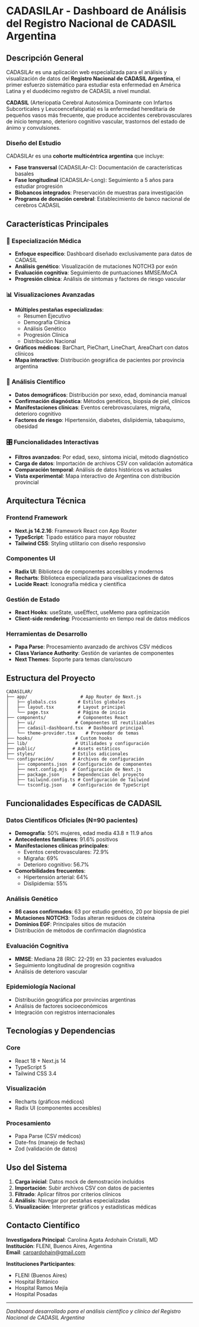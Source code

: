 # CADASILAr - Dashboard de Análisis del Registro Nacional de CADASIL Argentina

## Descripción General

CADASILAr es una aplicación web especializada para el análisis y visualización de datos del **Registro Nacional de CADASIL Argentina**, el primer esfuerzo sistemático para estudiar esta enfermedad en América Latina y el duodécimo registro de CADASIL a nivel mundial.

**CADASIL** (Arteriopatía Cerebral Autosómica Dominante con Infartos Subcorticales y Leucoencefalopatía) es la enfermedad hereditaria de pequeños vasos más frecuente, que produce accidentes cerebrovasculares de inicio temprano, deterioro cognitivo vascular, trastornos del estado de ánimo y convulsiones.

### Diseño del Estudio

CADASILAr es una **cohorte multicéntrica argentina** que incluye:
- **Fase transversal** (CADASILAr-C): Documentación de características basales
- **Fase longitudinal** (CADASILAr-Long): Seguimiento a 5 años para estudiar progresión
- **Biobancos integrados**: Preservación de muestras para investigación
- **Programa de donación cerebral**: Establecimiento de banco nacional de cerebros CADASIL

## Características Principales

### 🧬 **Especialización Médica**
- **Enfoque específico**: Dashboard diseñado exclusivamente para datos de CADASIL
- **Análisis genético**: Visualización de mutaciones NOTCH3 por exón
- **Evaluación cognitiva**: Seguimiento de puntuaciones MMSE/MoCA
- **Progresión clínica**: Análisis de síntomas y factores de riesgo vascular

### 📊 **Visualizaciones Avanzadas**
- **Múltiples pestañas especializadas**:
  - Resumen Ejecutivo
  - Demografía Clínica
  - Análisis Genético
  - Progresión Clínica
  - Distribución Nacional
- **Gráficos médicos**: BarChart, PieChart, LineChart, AreaChart con datos clínicos
- **Mapa interactivo**: Distribución geográfica de pacientes por provincia argentina

### 🔬 **Análisis Científico**
- **Datos demográficos**: Distribución por sexo, edad, dominancia manual
- **Confirmación diagnóstica**: Métodos genéticos, biopsia de piel, clínicos
- **Manifestaciones clínicas**: Eventos cerebrovasculares, migraña, deterioro cognitivo
- **Factores de riesgo**: Hipertensión, diabetes, dislipidemia, tabaquismo, obesidad

### 🎛️ **Funcionalidades Interactivas**
- **Filtros avanzados**: Por edad, sexo, síntoma inicial, método diagnóstico
- **Carga de datos**: Importación de archivos CSV con validación automática
- **Comparación temporal**: Análisis de datos históricos vs actuales
- **Vista experimental**: Mapa interactivo de Argentina con distribución provincial

## Arquitectura Técnica

### **Frontend Framework**
- **Next.js 14.2.16**: Framework React con App Router
- **TypeScript**: Tipado estático para mayor robustez
- **Tailwind CSS**: Styling utilitario con diseño responsivo

### **Componentes UI**
- **Radix UI**: Biblioteca de componentes accesibles y modernos
- **Recharts**: Biblioteca especializada para visualizaciones de datos
- **Lucide React**: Iconografía médica y científica

### **Gestión de Estado**
- **React Hooks**: useState, useEffect, useMemo para optimización
- **Client-side rendering**: Procesamiento en tiempo real de datos médicos

### **Herramientas de Desarrollo**
- **Papa Parse**: Procesamiento avanzado de archivos CSV médicos
- **Class Variance Authority**: Gestión de variantes de componentes
- **Next Themes**: Soporte para temas claro/oscuro

## Estructura del Proyecto

```
CADASILAR/
├── app/                    # App Router de Next.js
│   ├── globals.css        # Estilos globales
│   ├── layout.tsx         # Layout principal
│   └── page.tsx           # Página de inicio
├── components/            # Componentes React
│   ├── ui/               # Componentes UI reutilizables
│   ├── cadasil-dashboard.tsx  # Dashboard principal
│   └── theme-provider.tsx    # Proveedor de temas
├── hooks/                # Custom hooks
├── lib/                  # Utilidades y configuración
├── public/              # Assets estáticos
├── styles/              # Estilos adicionales
└── configuración/       # Archivos de configuración
    ├── components.json  # Configuración de componentes
    ├── next.config.mjs  # Configuración de Next.js
    ├── package.json     # Dependencias del proyecto
    ├── tailwind.config.ts # Configuración de Tailwind
    └── tsconfig.json    # Configuración de TypeScript
```

## Funcionalidades Específicas de CADASIL

### **Datos Científicos Oficiales** (N=90 pacientes)
- **Demografía**: 50% mujeres, edad media 43.8 ± 11.9 años
- **Antecedentes familiares**: 91.6% positivos
- **Manifestaciones clínicas principales**:
  - Eventos cerebrovasculares: 72.9%
  - Migraña: 69%
  - Deterioro cognitivo: 56.7%
- **Comorbilidades frecuentes**:
  - Hipertensión arterial: 64%
  - Dislipidemia: 55%

### **Análisis Genético**
- **86 casos confirmados**: 63 por estudio genético, 20 por biopsia de piel
- **Mutaciones NOTCH3**: Todas alteran residuos de cisteína
- **Dominios EGF**: Principales sitios de mutación
- Distribución de métodos de confirmación diagnóstica

### **Evaluación Cognitiva**
- **MMSE**: Mediana 28 (RIC: 22-29) en 33 pacientes evaluados
- Seguimiento longitudinal de progresión cognitiva
- Análisis de deterioro vascular

### **Epidemiología Nacional**
- Distribución geográfica por provincias argentinas
- Análisis de factores socioeconómicos
- Integración con registros internacionales

## Tecnologías y Dependencias

### **Core**
- React 18 + Next.js 14
- TypeScript 5
- Tailwind CSS 3.4

### **Visualización**
- Recharts (gráficos médicos)
- Radix UI (componentes accesibles)

### **Procesamiento**
- Papa Parse (CSV médicos)
- Date-fns (manejo de fechas)
- Zod (validación de datos)

## Uso del Sistema

1. **Carga inicial**: Datos mock de demostración incluidos
2. **Importación**: Subir archivos CSV con datos de pacientes
3. **Filtrado**: Aplicar filtros por criterios clínicos
4. **Análisis**: Navegar por pestañas especializadas
5. **Visualización**: Interpretar gráficos y estadísticas médicas

## Contacto Científico

**Investigadora Principal**: Carolina Agata Ardohain Cristalli, MD  
**Institución**: FLENI, Buenos Aires, Argentina  
**Email**: caroardohain@gmail.com

**Instituciones Participantes**:
- FLENI (Buenos Aires)
- Hospital Británico
- Hospital Ramos Mejía  
- Hospital Posadas

---

*Dashboard desarrollado para el análisis científico y clínico del Registro Nacional de CADASIL Argentina*
